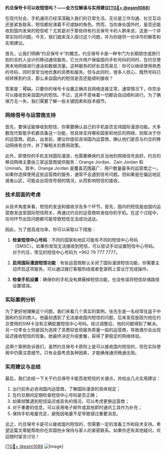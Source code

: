 **约旦保号卡可以收短信吗？——全方位解读与实用建议[[TG💪+ @esim1088](https://t.me/s/esim1088)]**

在现代社会，手机通讯已经深深融入我们的日常生活。无论是工作沟通、社交互动还是紧急联系，短信都扮演着不可或缺的角色。然而，当你身处国外时，是否还能收到国内发来的短信呢？尤其是对于那些持有约旦保号卡的人群来说，这是一个非常实际的问题。今天，我们就来深入探讨这个问题，并为你提供一份详尽的解答和实用建议。

首先，让我们明确“约旦保号卡”的概念。约旦保号卡是一种专门为长期居住或旅行到约旦的人设计的移动通信服务。它允许用户保留国内手机号码的同时，在约旦使用本地网络进行通话和数据流量。这种服务的好处显而易见：你可以继续使用熟悉的号码，同时享受当地优惠的资费和服务。但与此同时，很多人担心，既然号码已经转移到约旦，那么来自国内的短信是否还能顺利接收？

答案是：**可以**。只要你的保号卡设置正确并且网络连接正常，通常情况下，你完全可以接收到来自国内的短信。不过，这并不意味着一切都会自动顺利进行。为了确保万无一失，我们需要了解一些关键因素和技术细节。

### 网络信号与运营商支持

首先，要保证能够收到短信，你需要确认自己的手机是否支持国际漫游功能。大多数现代智能手机都具备这一功能，但具体支持哪些国家和地区的网络，则取决于你的运营商。因此，出发前，建议你提前咨询国内运营商，确认他们是否与约旦的移动网络有合作，并了解相关的费用政策。

此外，即使你的手机支持国际漫游，也需要确保约旦当地的网络信号良好。约旦的移动网络主要由三家运营商提供服务：Orange Jordan、Zain Jordan 和 Umniah。其中，Orange Jordan 是覆盖范围最广、用户数量最多的运营商之一。如果你选择使用这些运营商的服务，通常不会遇到信号问题。但如果是在偏远地区或者山区，可能会出现信号弱的情况，从而影响短信的接收。

### 技术层面的考虑

从技术角度来看，短信的发送和接收涉及多个环节。首先，国内的短信是由国内运营商发送至国际短信网关，再通过约旦的运营商转发给你的手机。在这个过程中，任何环节出现问题都可能导致短信无法成功送达。

因此，为了提高成功率，你可以采取以下措施：

1. **检查短信中心号码**：不同的国家和地区可能有不同的短信中心号码（SMSC）。如果你发现无法接收到短信，可以尝试手动设置短信中心号码。对于约旦，常见的短信中心号码为 +962 79 777 7777。
   
2. **启用国际漫游短信功能**：有些运营商默认关闭了国际漫游短信功能，你需要主动开启这项服务。可以通过拨打客服热线或者登录网上营业厅完成操作。

3. **检查手机设置**：确保你的手机没有屏蔽掉短信功能，也没有误将短信存储路径设置错误。

### 实际案例分析

为了更好地理解这个问题，我们来看几个真实的案例。张先生是一名经常往返于中国和约旦的商人。他最初遇到了无法接收国内短信的问题，后来发现是因为他在约旦使用的SIM卡没有正确配置短信中心号码。经过调整后，他的问题得到了解决。另一位李女士则是因为选择了资费较低但服务质量一般的运营商，导致偶尔会出现延迟接收短信的现象。她最终决定升级套餐，获得了更稳定的网络体验。

这两个案例告诉我们，虽然约旦保号卡原则上是可以接收国内短信的，但在实际使用中仍需注意细节。只有全面考虑各种因素，才能确保通讯畅通无阻。

### 实用建议与总结

最后，我们总结一下关于约旦保号卡能否收短信的关键点，并给出几点实用建议：

1. 出行前务必咨询国内运营商，了解国际漫游的具体规定；
2. 在约旦期间定期检查短信中心号码是否正确；
3. 如果频繁遇到短信延迟或丢失的情况，可以考虑更换运营商；
4. 对于重要的信息，可以采用电子邮件或其他即时通讯工具作为补充；
5. 保持手机电量充足，避免因电量不足导致错过重要消息。

总之，约旦保号卡是可以接收国内短信的，但需要一定的准备工作和技术支持。希望这篇文章能帮助你在异国他乡保持与家人的紧密联系。如果你还有其他疑问，欢迎随时留言讨论！

[[TG💪+ @esim1088](https://t.me/s/esim1088) ![Image](https://i.postimg.cc/4NQfJmqS/Snipaste-2025-05-13-00-14-12.png)]